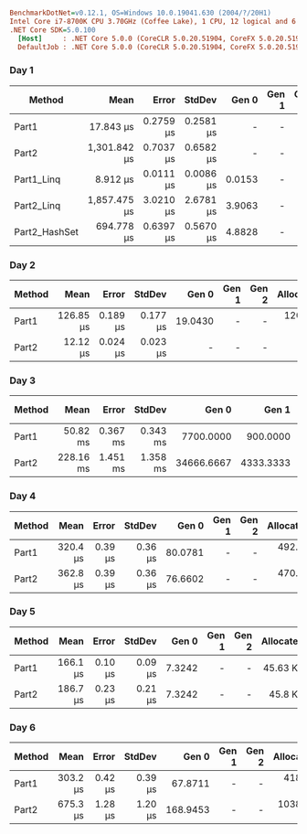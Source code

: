 ``` ini

BenchmarkDotNet=v0.12.1, OS=Windows 10.0.19041.630 (2004/?/20H1)
Intel Core i7-8700K CPU 3.70GHz (Coffee Lake), 1 CPU, 12 logical and 6 physical cores
.NET Core SDK=5.0.100
  [Host]     : .NET Core 5.0.0 (CoreCLR 5.0.20.51904, CoreFX 5.0.20.51904), X64 RyuJIT
  DefaultJob : .NET Core 5.0.0 (CoreCLR 5.0.20.51904, CoreFX 5.0.20.51904), X64 RyuJIT


```

### Day 1
|        Method |         Mean |     Error |    StdDev |  Gen 0 | Gen 1 | Gen 2 | Allocated |
|-------------- |-------------:|----------:|----------:|-------:|------:|------:|----------:|
|         Part1 |    17.843 μs | 0.2759 μs | 0.2581 μs |      - |     - |     - |      40 B |
|         Part2 | 1,301.842 μs | 0.7037 μs | 0.6582 μs |      - |     - |     - |      40 B |
|    Part1_Linq |     8.912 μs | 0.0111 μs | 0.0086 μs | 0.0153 |     - |     - |     152 B |
|    Part2_Linq | 1,857.475 μs | 3.0210 μs | 2.6781 μs | 3.9063 |     - |     - |   25752 B |
| Part2_HashSet |   694.778 μs | 0.6397 μs | 0.5670 μs | 4.8828 |     - |     - |   31408 B |

### Day 2
| Method |      Mean |    Error |   StdDev |   Gen 0 | Gen 1 | Gen 2 | Allocated |
|------- |----------:|---------:|---------:|--------:|------:|------:|----------:|
|  Part1 | 126.85 μs | 0.189 μs | 0.177 μs | 19.0430 |     - |     - |  120032 B |
|  Part2 |  12.12 μs | 0.024 μs | 0.023 μs |       - |     - |     - |      32 B |

### Day 3
| Method |      Mean |    Error |   StdDev |      Gen 0 |     Gen 1 | Gen 2 | Allocated |
|------- |----------:|---------:|---------:|-----------:|----------:|------:|----------:|
|  Part1 |  50.82 ms | 0.367 ms | 0.343 ms |  7700.0000 |  900.0000 |     - |  46.23 MB |
|  Part2 | 228.16 ms | 1.451 ms | 1.358 ms | 34666.6667 | 4333.3333 |     - | 208.14 MB |

### Day 4
| Method |     Mean |   Error |  StdDev |   Gen 0 | Gen 1 | Gen 2 | Allocated |
|------- |---------:|--------:|--------:|--------:|------:|------:|----------:|
|  Part1 | 320.4 μs | 0.39 μs | 0.36 μs | 80.0781 |     - |     - | 492.55 KB |
|  Part2 | 362.8 μs | 0.39 μs | 0.36 μs | 76.6602 |     - |     - | 470.63 KB |

### Day 5
| Method |     Mean |   Error |  StdDev |  Gen 0 | Gen 1 | Gen 2 | Allocated |
|------- |---------:|--------:|--------:|-------:|------:|------:|----------:|
|  Part1 | 166.1 μs | 0.10 μs | 0.09 μs | 7.3242 |     - |     - |  45.63 KB |
|  Part2 | 186.7 μs | 0.23 μs | 0.21 μs | 7.3242 |     - |     - |   45.8 KB |

### Day 6
| Method |     Mean |   Error |  StdDev |    Gen 0 | Gen 1 | Gen 2 |  Allocated |
|------- |---------:|--------:|--------:|---------:|------:|------:|-----------:|
|  Part1 | 303.2 μs | 0.42 μs | 0.39 μs |  67.8711 |     - |     - |  418.32 KB |
|  Part2 | 675.3 μs | 1.28 μs | 1.20 μs | 168.9453 |     - |     - | 1038.78 KB |
